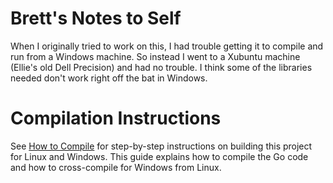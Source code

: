 # Brett's Notes to Self

When I originally tried to work on this, I had trouble getting it to compile and run from a Windows machine. So instead I went to a Xubuntu machine (Ellie's old Dell Precision) and had no trouble. I think some of the libraries needed don't work right off the bat in Windows.

# Compilation Instructions

See [How to Compile](NotesForDeveloper/How%20to%20Compile.md) for step-by-step instructions on building this project for Linux and Windows. This guide explains how to compile the Go code and how to cross-compile for Windows from Linux.
